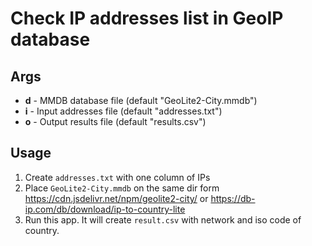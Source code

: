 # Check IP addresses list in GeoIP database

## Args

* **d** - MMDB database file (default "GeoLite2-City.mmdb")
* **i** - Input addresses file (default "addresses.txt")
* **o** - Output results file (default "results.csv")

## Usage

1. Create `addresses.txt` with one column of IPs
2. Place `GeoLite2-City.mmdb` on the same dir form https://cdn.jsdelivr.net/npm/geolite2-city/ or https://db-ip.com/db/download/ip-to-country-lite
3. Run this app. It will create `result.csv` with network and iso code of country.